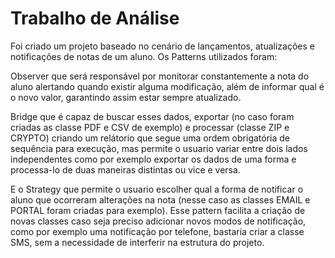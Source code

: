 # Trabalho de Análise

Foi criado um projeto baseado no cenário de lançamentos, atualizações e notificações de notas de um aluno.
Os Patterns utilizados foram:

Observer que será responsável por monitorar constantemente a nota do aluno alertando quando existir alguma modificação, além de informar qual é o novo valor, garantindo assim estar sempre atualizado.

Bridge que é capaz de buscar esses dados, exportar (no caso foram criadas as classe PDF e CSV de exemplo) e processar (classe ZIP e CRYPTO) criando um relátorio que segue uma ordem obrigatória de sequência para execução, mas permite o usuario variar entre dois lados independentes como por exemplo exportar os dados de uma forma e processa-lo de duas maneiras distintas ou vice e versa.

E o Strategy que permite o usuario escolher qual a forma de notificar o aluno que ocorreram alterações na nota (nesse caso as classes EMAIL e PORTAL foram criadas para exemplo). Esse pattern facilita a criação de novas classes caso seja preciso adicionar novos modos de notificação, como por exemplo uma notificação por telefone, bastaria criar a classe SMS, sem a necessidade de interferir na estrutura do projeto.
